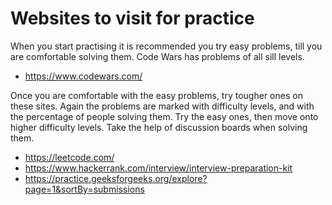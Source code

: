 # Websites to visit for practice
When you start practising it is recommended you try easy problems, till you are comfortable solving them. Code Wars has problems of all sill levels.
- https://www.codewars.com/

Once you are comfortable with the easy problems, try tougher ones on these sites. Again the problems are marked with difficulty levels, and with the percentage of people solving them. Try the easy ones, then move onto higher difficulty levels. Take the help of discussion boards when solving them.
- https://leetcode.com/
- https://www.hackerrank.com/interview/interview-preparation-kit
- https://practice.geeksforgeeks.org/explore?page=1&sortBy=submissions